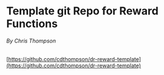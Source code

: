 # Template git Repo for Reward Functions
###### By Chris Thompson

[https://github.com/cdthompson/dr-reward-template](https://github.com/cdthompson/dr-reward-template)
